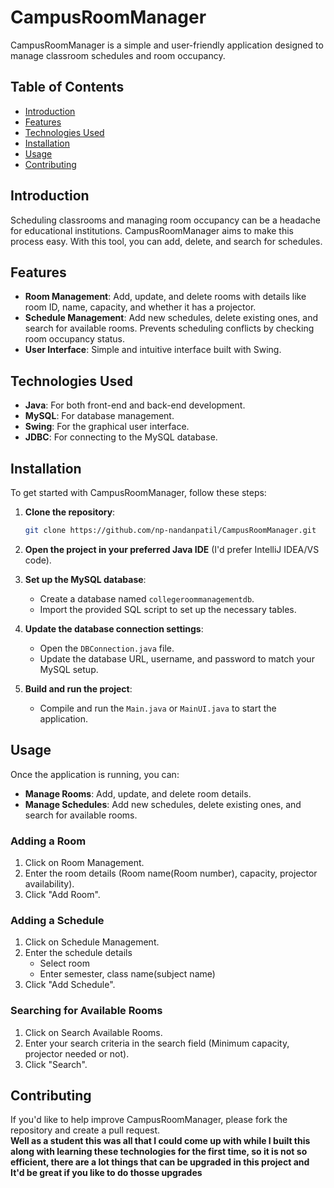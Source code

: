 # CampusRoomManager

CampusRoomManager is a simple and user-friendly application designed to manage classroom schedules and room occupancy.

## Table of Contents

- [Introduction](#introduction)
- [Features](#features)
- [Technologies Used](#technologies-used)
- [Installation](#installation)
- [Usage](#usage)
- [Contributing](#contributing)

## Introduction

Scheduling classrooms and managing room occupancy can be a headache for educational institutions. CampusRoomManager aims
to make this process easy. With this tool, you can add, delete, and search for schedules.

## Features

- **Room Management**: Add, update, and delete rooms with details like room ID, name, capacity, and whether it has a
  projector.
- **Schedule Management**: Add new schedules, delete existing ones, and search for available rooms. Prevents scheduling
  conflicts by checking room occupancy status.
- **User Interface**: Simple and intuitive interface built with Swing.

## Technologies Used

- **Java**: For both front-end and back-end development.
- **MySQL**: For database management.
- **Swing**: For the graphical user interface.
- **JDBC**: For connecting to the MySQL database.

## Installation

To get started with CampusRoomManager, follow these steps:

1. **Clone the repository**:
    ```sh
    git clone https://github.com/np-nandanpatil/CampusRoomManager.git
    ```
2. **Open the project in your preferred Java IDE** (I'd prefer IntelliJ IDEA/VS code).

3. **Set up the MySQL database**:
    - Create a database named `collegeroommanagementdb`.
    - Import the provided SQL script to set up the necessary tables.

4. **Update the database connection settings**:
    - Open the `DBConnection.java` file.
    - Update the database URL, username, and password to match your MySQL setup.

5. **Build and run the project**:
    - Compile and run the `Main.java` or `MainUI.java` to start the application.

## Usage

Once the application is running, you can:

- **Manage Rooms**: Add, update, and delete room details.
- **Manage Schedules**: Add new schedules, delete existing ones, and search for available rooms.

### Adding a Room

1. Click on Room Management.
2. Enter the room details (Room name(Room number), capacity, projector availability).
3. Click "Add Room".

### Adding a Schedule

1. Click on Schedule Management.
2. Enter the schedule details
    * Select room
    * Enter semester, class name(subject name)
3. Click "Add Schedule".

### Searching for Available Rooms

1. Click on Search Available Rooms.
2. Enter your search criteria in the search field (Minimum capacity, projector needed or not).
3. Click "Search".

## Contributing

If you'd like to help improve CampusRoomManager, please fork the repository and create a pull request.<br>
**Well as a student this was all that I could come up with while I built this along with learning these technologies for
the first time, so it is not so efficient, there are a lot things that can be upgraded in this project and It'd be great
if you like to do thosse upgrades**
